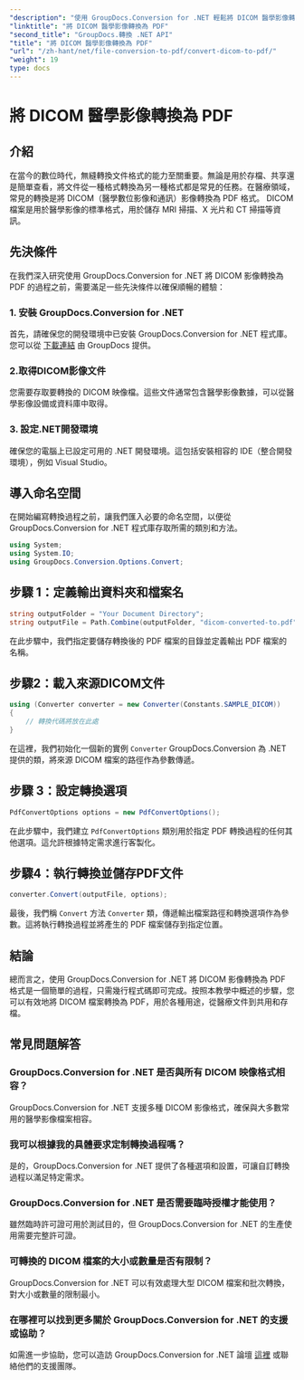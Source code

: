 ```yaml
---
"description": "使用 GroupDocs.Conversion for .NET 輕鬆將 DICOM 醫學影像轉換為 PDF 格式。靈活、高效且可自訂的轉換解決方案。"
"linktitle": "將 DICOM 醫學影像轉換為 PDF"
"second_title": "GroupDocs.轉換 .NET API"
"title": "將 DICOM 醫學影像轉換為 PDF"
"url": "/zh-hant/net/file-conversion-to-pdf/convert-dicom-to-pdf/"
"weight": 19
type: docs
---
```

# 將 DICOM 醫學影像轉換為 PDF

## 介紹
在當今的數位時代，無縫轉換文件格式的能力至關重要。無論是用於存檔、共享還是簡單查看，將文件從一種格式轉換為另一種格式都是常見的任務。在醫療領域，常見的轉換是將 DICOM（醫學數位影像和通訊）影像轉換為 PDF 格式。 DICOM 檔案是用於醫學影像的標準格式，用於儲存 MRI 掃描、X 光片和 CT 掃描等資訊。
## 先決條件
在我們深入研究使用 GroupDocs.Conversion for .NET 將 DICOM 影像轉換為 PDF 的過程之前，需要滿足一些先決條件以確保順暢的體驗：
### 1. 安裝 GroupDocs.Conversion for .NET
首先，請確保您的開發環境中已安裝 GroupDocs.Conversion for .NET 程式庫。您可以從 [下載連結](https://releases.groupdocs.com/conversion/net/) 由 GroupDocs 提供。
### 2.取得DICOM影像文件
您需要存取要轉換的 DICOM 映像檔。這些文件通常包含醫學影像數據，可以從醫學影像設備或資料庫中取得。
### 3. 設定.NET開發環境
確保您的電腦上已設定可用的 .NET 開發環境。這包括安裝相容的 IDE（整合開發環境），例如 Visual Studio。

## 導入命名空間
在開始編寫轉換過程之前，讓我們匯入必要的命名空間，以便從 GroupDocs.Conversion for .NET 程式庫存取所需的類別和方法。
```csharp
using System;
using System.IO;
using GroupDocs.Conversion.Options.Convert;
```
## 步驟 1：定義輸出資料夾和檔案名
```csharp
string outputFolder = "Your Document Directory";
string outputFile = Path.Combine(outputFolder, "dicom-converted-to.pdf");
```
在此步驟中，我們指定要儲存轉換後的 PDF 檔案的目錄並定義輸出 PDF 檔案的名稱。
## 步驟2：載入來源DICOM文件
```csharp
using (Converter converter = new Converter(Constants.SAMPLE_DICOM))
{
    // 轉換代碼將放在此處
}
```
在這裡，我們初始化一個新的實例 `Converter` GroupDocs.Conversion 為 .NET 提供的類，將來源 DICOM 檔案的路徑作為參數傳遞。
## 步驟 3：設定轉換選項
```csharp
PdfConvertOptions options = new PdfConvertOptions();
```
在此步驟中，我們建立 `PdfConvertOptions` 類別用於指定 PDF 轉換過程的任何其他選項。這允許根據特定需求進行客製化。
## 步驟4：執行轉換並儲存PDF文件
```csharp
converter.Convert(outputFile, options);
```
最後，我們稱 `Convert` 方法 `Converter` 類，傳遞輸出檔案路徑和轉換選項作為參數。這將執行轉換過程並將產生的 PDF 檔案儲存到指定位置。

## 結論
總而言之，使用 GroupDocs.Conversion for .NET 將 DICOM 影像轉換為 PDF 格式是一個簡單的過程，只需幾行程式碼即可完成。按照本教學中概述的步驟，您可以有效地將 DICOM 檔案轉換為 PDF，用於各種用途，從醫療文件到共用和存檔。
## 常見問題解答
### GroupDocs.Conversion for .NET 是否與所有 DICOM 映像格式相容？
GroupDocs.Conversion for .NET 支援多種 DICOM 影像格式，確保與大多數常用的醫學影像檔案相容。
### 我可以根據我的具體要求定制轉換過程嗎？
是的，GroupDocs.Conversion for .NET 提供了各種選項和設置，可讓自訂轉換過程以滿足特定需求。
### GroupDocs.Conversion for .NET 是否需要臨時授權才能使用？
雖然臨時許可證可用於測試目的，但 GroupDocs.Conversion for .NET 的生產使用需要完整許可證。
### 可轉換的 DICOM 檔案的大小或數量是否有限制？
GroupDocs.Conversion for .NET 可以有效處理大型 DICOM 檔案和批次轉換，對大小或數量的限制最小。
### 在哪裡可以找到更多關於 GroupDocs.Conversion for .NET 的支援或協助？
如需進一步協助，您可以造訪 GroupDocs.Conversion for .NET 論壇 [這裡](https://forum.groupdocs.com/c/conversion/11) 或聯絡他們的支援團隊。